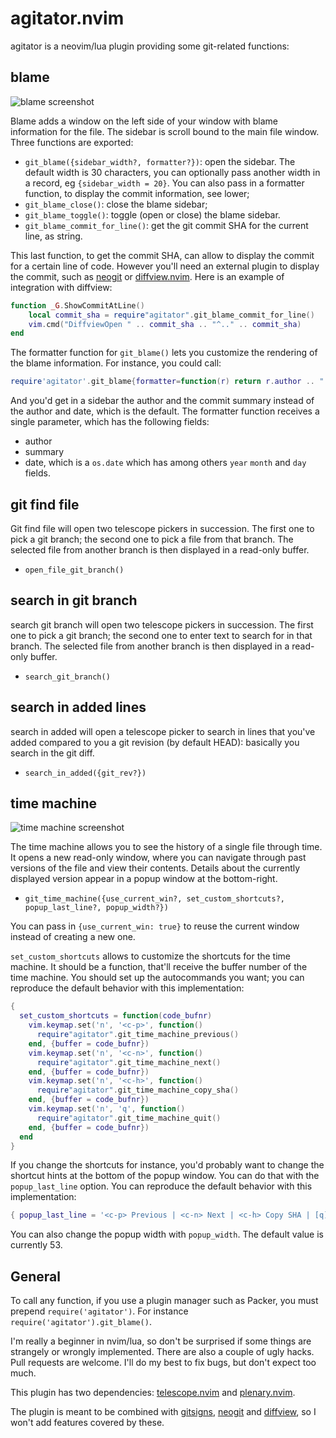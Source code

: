 # agitator.nvim

agitator is a neovim/lua plugin providing some git-related functions:

## blame

![blame screenshot](https://raw.githubusercontent.com/wiki/emmanueltouzery/agitator.nvim/blame.png)

Blame adds a window on the left side of your window with blame information for the file.
The sidebar is scroll bound to the main file window.
Three functions are exported:

- `git_blame({sidebar_width?, formatter?})`: open the sidebar. The default width is 30 characters, you
  can optionally pass another width in a record, eg `{sidebar_width = 20}`. You can also pass in a
  formatter function, to display the commit information, see lower;
- `git_blame_close()`: close the blame sidebar;
- `git_blame_toggle()`: toggle (open or close) the blame sidebar.
- `git_blame_commit_for_line()`: get the git commit SHA for the current line, as string.

This last function, to get the commit SHA, can allow to display the commit for a certain line of code.
However you'll need an external plugin to display the commit, such as [neogit](https://github.com/TimUntersberger/neogit)
or [diffview.nvim](https://github.com/sindrets/diffview.nvim/).
Here is an example of integration with diffview:

```lua
function _G.ShowCommitAtLine()
    local commit_sha = require"agitator".git_blame_commit_for_line()
    vim.cmd("DiffviewOpen " .. commit_sha .. "^.." .. commit_sha)
end
```

The formatter function for `git_blame()` lets you customize the rendering of the blame information.
For instance, you could call:

```lua
require'agitator'.git_blame{formatter=function(r) return r.author .. " => " .. r.summary; end}
```

And you'd get in a sidebar the author and the commit summary instead of the author and date, which is
the default.
The formatter function receives a single parameter, which has the following fields:

- author
- summary
- date, which is a `os.date` which has among others `year` `month` and `day` fields.

## git find file

Git find file will open two telescope pickers in succession. The first one to
pick a git branch; the second one to pick a file from that branch.
The selected file from another branch is then displayed in a read-only buffer.

- `open_file_git_branch()`

## search in git branch

search git branch will open two telescope pickers in succession. The first one to
pick a git branch; the second one to enter text to search for in that branch.
The selected file from another branch is then displayed in a read-only buffer.

- `search_git_branch()`

## search in added lines

search in added will open a telescope picker to search in lines that you've
added compared to you a git revision (by default HEAD): basically you search in the git diff.

- `search_in_added({git_rev?})`

## time machine

![time machine screenshot](https://raw.githubusercontent.com/wiki/emmanueltouzery/agitator.nvim/time-machine.png)

The time machine allows you to see the history of a single file through time.
It opens a new read-only window, where you can navigate through
past versions of the file and view their contents.
Details about the currently displayed version appear in a popup window at the bottom-right.

- `git_time_machine({use_current_win?, set_custom_shortcuts?, popup_last_line?, popup_width?})`

You can pass in `{use_current_win: true}` to reuse the current window instead of creating a new one.

`set_custom_shortcuts` allows to customize the shortcuts for the time machine.
It should be a function, that'll receive the buffer number of the time machine.
You should set up the autocommands you want; you can reproduce the default behavior with this implementation:

```lua
{
  set_custom_shortcuts = function(code_bufnr)
    vim.keymap.set('n', '<c-p>', function()
      require"agitator".git_time_machine_previous()
    end, {buffer = code_bufnr})
    vim.keymap.set('n', '<c-n>', function()
      require"agitator".git_time_machine_next()
    end, {buffer = code_bufnr})
    vim.keymap.set('n', '<c-h>', function()
      require"agitator".git_time_machine_copy_sha()
    end, {buffer = code_bufnr})
    vim.keymap.set('n', 'q', function()
      require"agitator".git_time_machine_quit()
    end, {buffer = code_bufnr})
  end
}
```

If you change the shortcuts for instance, you'd probably want to change the shortcut hints at the bottom
of the popup window. You can do that with the `popup_last_line` option. You can reproduce the default
behavior with this implementation:

```lua
{ popup_last_line = '<c-p> Previous | <c-n> Next | <c-h> Copy SHA | [q]uit' }
```

You can also change the popup width with `popup_width`. The default value is currently 53.

## General

To call any function, if you use a plugin manager such as Packer, you must
prepend `require('agitator')`. For instance `require('agitator').git_blame()`.

I'm really a beginner in nvim/lua, so don't be surprised if some things are
strangely or wrongly implemented. There are also a couple of ugly hacks. Pull
requests are welcome. I'll do my best to fix bugs, but don't expect too much.

This plugin has two dependencies: [telescope.nvim](https://github.com/nvim-telescope/telescope.nvim/)
and [plenary.nvim](https://github.com/nvim-lua/plenary.nvim).

The plugin is meant to be combined with [gitsigns](https://github.com/lewis6991/gitsigns.nvim),
[neogit](https://github.com/TimUntersberger/neogit) and [diffview](https://github.com/sindrets/diffview.nvim),
so I won't add features covered by these.
